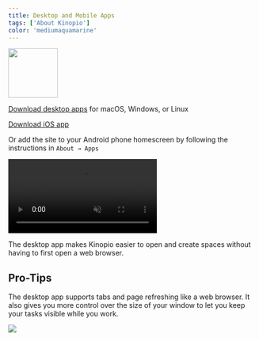 ```yaml
---
title: Desktop and Mobile Apps
tags: ['About Kinopio']
color: 'mediumaquamarine'
---
```


<img src="/assets/app-icon-mac.png" class="no-shadow" style="width: 100px"/>

[Download desktop apps](https://dl.todesktop.com/201223j48l03cxi) for macOS, Windows, or Linux

[Download iOS app](https://apps.apple.com/us/app/kinopio/id6448743101)

Or add the site to your Android phone homescreen by following the instructions in `About → Apps`

<video class="wide" autoplay loop muted playsinline>
  <source src="https://files.kinopio.club/kinopio-desktop-apps.mp4">
</video>

The desktop app makes Kinopio easier to open and create spaces without having to first open a web browser.

## Pro-Tips

The desktop app supports tabs and page refreshing like a web browser. It also gives you more control over the size of your window to let you keep your tasks visible while you work.

![](https://files.kinopio.club/kinopio-app-small.png)
